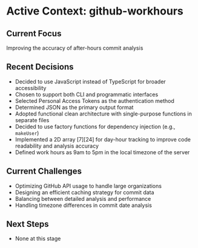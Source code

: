 # Active Context: github-workhours

## Current Focus
Improving the accuracy of after-hours commit analysis

## Recent Decisions
- Decided to use JavaScript instead of TypeScript for broader accessibility
- Chosen to support both CLI and programmatic interfaces
- Selected Personal Access Tokens as the authentication method
- Determined JSON as the primary output format
- Adopted functional clean architecture with single-purpose functions in separate files
- Decided to use factory functions for dependency injection (e.g., `makeUser`)
- Implemented a 2D array [7][24] for day-hour tracking to improve code readability and analysis accuracy
- Defined work hours as 9am to 5pm in the local timezone of the server

## Current Challenges
- Optimizing GitHub API usage to handle large organizations
- Designing an efficient caching strategy for commit data
- Balancing between detailed analysis and performance
- Handling timezone differences in commit date analysis

## Next Steps
- None at this stage
